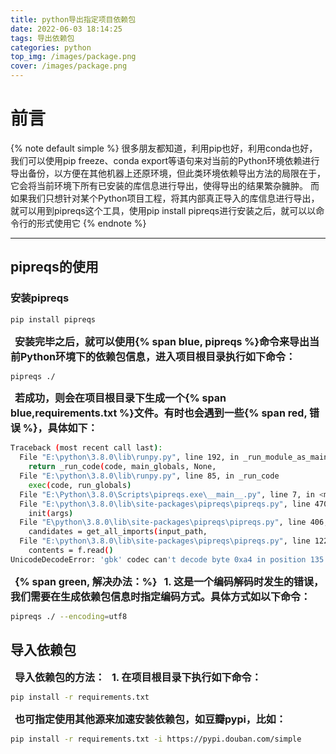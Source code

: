 ```yaml
---
title: python导出指定项目依赖包
date: 2022-06-03 18:14:25
tags: 导出依赖包
categories: python
top_img: /images/package.png
cover: /images/package.png
---
```

# 前言
{% note default simple %}
很多朋友都知道，利用pip也好，利用conda也好，我们可以使用pip freeze、conda export等语句来对当前的Python环境依赖进行导出备份，以方便在其他机器上还原环境，但此类环境依赖导出方法的局限在于，它会将当前环境下所有已安装的库信息进行导出，使得导出的结果繁杂臃肿。 而如果我们只想针对某个Python项目工程，将其内部真正导入的库信息进行导出，就可以用到pipreqs这个工具，使用pip install pipreqs进行安装之后，就可以以命令行的形式使用它
{% endnote %}
***
## pipreqs的使用
### 安装pipreqs
```bash
pip install pipreqs
```
&ensp;<font size=3>**安装完毕之后，就可以使用{% span blue, pipreqs %}命令来导出当前Python环境下的依赖包信息，进入项目根目录执行如下命令：**</font>
```bash
pipreqs ./
```
&ensp;<font size=3>**若成功，则会在项目根目录下生成一个{% span blue,requirements.txt %}文件。有时也会遇到一些{% span red, 错误 %}，具体如下：**</font>
```bash
Traceback (most recent call last):
  File "E:\python\3.8.0\lib\runpy.py", line 192, in _run_module_as_main
    return _run_code(code, main_globals, None,
  File "E:\python\3.8.0\lib\runpy.py", line 85, in _run_code
    exec(code, run_globals)
  File "E:\Python\3.8.0\Scripts\pipreqs.exe\__main__.py", line 7, in <module>
  File "E:\python\3.8.0\lib\site-packages\pipreqs\pipreqs.py", line 470, in main
    init(args)
  File "E\python\3.8.0\lib\site-packages\pipreqs\pipreqs.py", line 406, in init
    candidates = get_all_imports(input_path,
  File "E:\python\3.8.0\lib\site-packages\pipreqs\pipreqs.py", line 122, in get_all_imports
    contents = f.read()
UnicodeDecodeError: 'gbk' codec can't decode byte 0xa4 in position 135: illegal multibyte sequence
```
&ensp;<font size=3>**{% span green, 解决办法：%}**</font>
&ensp;<font size=3>**1. 这是一个编码解码时发生的错误，我们需要在生成依赖包信息时指定编码方式。具体方式如以下命令：**</font>
```bash
pipreqs ./ --encoding=utf8
```
## 导入依赖包
&ensp;<font size=3>**导入依赖包的方法：**</font>
&ensp;<font size=3>**1. 在项目根目录下执行如下命令：**</font>
```bash
pip install -r requirements.txt
```
&ensp;<font size=3>**也可指定使用其他源来加速安装依赖包，如豆瓣pypi，比如：**</font>
```bash
pip install -r requirements.txt -i https://pypi.douban.com/simple
```

